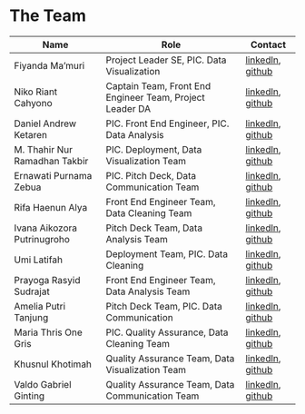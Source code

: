 # The Team

| Name                          | Role                                                               | Contact                              |
|-------------------------------|--------------------------------------------------------------------|--------------------------------------|
| Fiyanda Ma’muri               | Project Leader SE, PIC. Data Visualization                         | [linkedln](https://www.linkedin.com/in/fiyandamamuri/), [github](https://github.com/fiyandamamuri)           |
| Niko Riant Cahyono            | Captain Team, Front End Engineer Team, Project Leader DA           | [linkedln]( ), [github]( )           |
| Daniel Andrew Ketaren         | PIC. Front End Engineer, PIC. Data Analysis                        | [linkedln]( ), [github]( )           |
| M. Thahir Nur Ramadhan Takbir | PIC. Deployment, Data Visualization Team                           | [linkedln]( ), [github]( )           |
| Ernawati Purnama Zebua        | PIC. Pitch Deck, Data Communication Team                           | [linkedln]( ), [github]( )           |
| Rifa Haenun Alya              | Front End Engineer Team, Data Cleaning Team                        | [linkedln]( ), [github]( )           |
| Ivana Aikozora Putrinugroho   | Pitch Deck Team, Data Analysis Team                                | [linkedln](https://id.linkedin.com/in/ivana-aikozora), [github](https://github.com/aikozoora/aikozoora.github.io)           |
| Umi Latifah                   | Deployment Team, PIC. Data Cleaning                                | [linkedln]( ), [github]( )           |
| Prayoga Rasyid Sudrajat       | Front End Engineer Team, Data Analysis Team                        | [linkedln]( ), [github]( )           |
| Amelia Putri Tanjung          | Pitch Deck Team, PIC. Data Communication                           | [linkedln](https://www.linkedin.com/in/putri-tanjung-8a40652b1? ), [github]( https://github.com/PutriTanjung)           |
| Maria Thris One Gris          | PIC. Quality Assurance, Data Cleaning Team                         | [linkedln]( ), [github]( )           |
| Khusnul Khotimah              | Quality Assurance Team, Data Visualization Team                    | [linkedln]( ), [github]( )           |
| Valdo Gabriel Ginting         | Quality Assurance Team, Data Communication Team                    | [linkedln]( ), [github]( )           |


